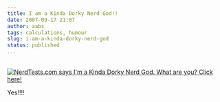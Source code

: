 ```yaml
---
title: I am a Kinda Dorky Nerd God!!
date: 2007-09-17 21:07
author: aabs
tags: calculations, humour
slug: i-am-a-kinda-dorky-nerd-god
status: published
...
```


[  
![NerdTests.com says I'm a Kinda Dorky Nerd God. What are you? Click here!](http://www.nerdtests.com/images/badge/nt2/e1953ac043a7f675.png)  
](http://www.nerdtests.com/nt2ref.html)

Yes!!!!

